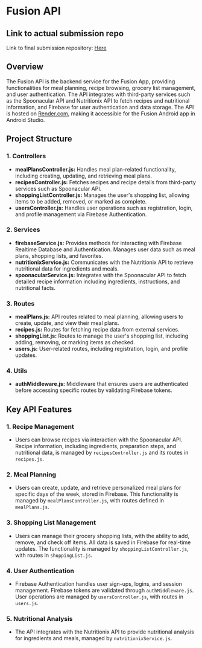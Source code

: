 # **Fusion API**

## Link to actual submission repo
Link to final submission repository: 
[Here](https://github.com/VCSTDN2024/opsc7312-poe-techtitans.git)

## **Overview**
The Fusion API is the backend service for the Fusion App, providing functionalities for meal planning, recipe browsing, grocery list management, and user authentication. The API integrates with third-party services such as the Spoonacular API and Nutritionix API to fetch recipes and nutritional information, and Firebase for user authentication and data storage. The API is hosted on [Render.com](https://render.com), making it accessible for the Fusion Android app in Android Studio.

## **Project Structure**

### 1. **Controllers**
- **mealPlansController.js:** Handles meal plan-related functionality, including creating, updating, and retrieving meal plans.
- **recipesController.js:** Fetches recipes and recipe details from third-party services such as Spoonacular API.
- **shoppingListController.js:** Manages the user's shopping list, allowing items to be added, removed, or marked as complete.
- **usersController.js:** Handles user operations such as registration, login, and profile management via Firebase Authentication.

### 2. **Services**
- **firebaseService.js:** Provides methods for interacting with Firebase Realtime Database and Authentication. Manages user data such as meal plans, shopping lists, and favorites.
- **nutritionixService.js:** Communicates with the Nutritionix API to retrieve nutritional data for ingredients and meals.
- **spoonacularService.js:** Integrates with the Spoonacular API to fetch detailed recipe information including ingredients, instructions, and nutritional facts.

### 3. **Routes**
- **mealPlans.js:** API routes related to meal planning, allowing users to create, update, and view their meal plans.
- **recipes.js:** Routes for fetching recipe data from external services.
- **shoppingList.js:** Routes to manage the user's shopping list, including adding, removing, or marking items as checked.
- **users.js:** User-related routes, including registration, login, and profile updates.

### 4. **Utils**
- **authMiddleware.js:** Middleware that ensures users are authenticated before accessing specific routes by validating Firebase tokens.

## **Key API Features**

### 1. **Recipe Management**
- Users can browse recipes via interaction with the Spoonacular API. Recipe information, including ingredients, preparation steps, and nutritional data, is managed by `recipesController.js` and its routes in `recipes.js`.

### 2. **Meal Planning**
- Users can create, update, and retrieve personalized meal plans for specific days of the week, stored in Firebase. This functionality is managed by `mealPlansController.js`, with routes defined in `mealPlans.js`.

### 3. **Shopping List Management**
- Users can manage their grocery shopping lists, with the ability to add, remove, and check off items. All data is saved in Firebase for real-time updates. The functionality is managed by `shoppingListController.js`, with routes in `shoppingList.js`.

### 4. **User Authentication**
- Firebase Authentication handles user sign-ups, logins, and session management. Firebase tokens are validated through `authMiddleware.js`. User operations are managed by `usersController.js`, with routes in `users.js`.

### 5. **Nutritional Analysis**
- The API integrates with the Nutritionix API to provide nutritional analysis for ingredients and meals, managed by `nutritionixService.js`.

